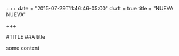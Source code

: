 +++
date = "2015-07-29T11:46:46-05:00"
draft = true
title = "NUEVA NUEVA"

+++

#TITLE
##A title

some content


